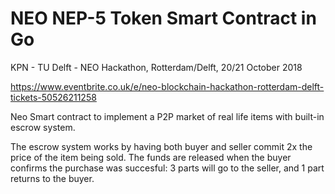 # NEO NEP-5 Token Smart Contract in Go
KPN - TU Delft - NEO Hackathon, Rotterdam/Delft, 20/21 October 2018

https://www.eventbrite.co.uk/e/neo-blockchain-hackathon-rotterdam-delft-tickets-50526211258

Neo Smart contract to implement a P2P market of real life items with built-in escrow system. 

The escrow system works by having both buyer and seller commit 2x the price of the item being sold. The funds are released when the buyer confirms the purchase was succesful: 3 parts will go to the seller, and 1 part returns to the buyer.
